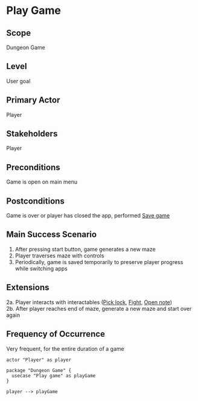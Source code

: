 # Play Game
## Scope
Dungeon Game
## Level
User goal
## Primary Actor
Player
## Stakeholders
Player
## Preconditions
Game is open on main menu
## Postconditions
Game is over or player has closed the app, performed [Save game](./save-game.md)
## Main Success Scenario
1. After pressing start button, game generates a new maze
2. Player traverses maze with controls
3. Periodically, game is saved temporarily to preserve player progress while switching apps
## Extensions
2a. Player interacts with interactables ([Pick lock](./pick-lock.md), [Fight](./fight.md), [Open note](./use-cases-brief.md))  <br />
2b. After player reaches end of maze, generate a new maze and start over again

## Frequency of Occurrence
Very frequent, for the entire duration of a game

```plantuml
actor "Player" as player

package "Dungeon Game" {
  usecase "Play game" as playGame
}

player --> playGame
```
